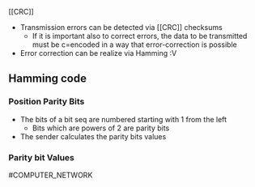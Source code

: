 [[CRC]]
* Transmission errors can be detected via [[CRC]] checksums
	*  If it is important also to correct errors, the data to be transmitted must be c=encoded in a way that error-correction is possible
* Error correction can be realize via Hamming :V
## Hamming code
### Position Parity Bits
* The bits of a bit seq are numbered starting with 1 from the left
	* Bits which are powers of 2 are parity bits
* The sender calculates the parity bits values
### Parity bit Values

#COMPUTER_NETWORK 

